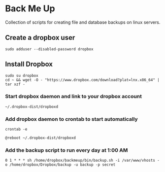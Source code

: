 # Back Me Up
Collection of scripts for creating file and database backups on linux servers.

## Create a dropbox user
```
sudo adduser --disabled-password dropbox
```

## Install Dropbox

```
sudo su dropbox
cd ~ && wget -O - "https://www.dropbox.com/download?plat=lnx.x86_64" | tar xzf -
```

### Start dropbox daemon and link to your dropbox account

```
~/.dropbox-dist/dropboxd
```

### Add dropbox daemon to crontab to start automatically

```
crontab -e
```

```
@reboot ~/.dropbox-dist/dropboxd
```

### Add the backup script to run every day at 1:00 AM
```
0 1 * * * sh /home/dropbox/backmeup/bin/backup.sh -i /var/www/vhosts -o /home/dropbox/Dropbox/backup -u backup -p secret
```
